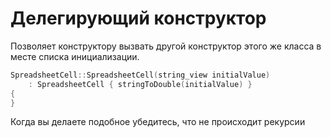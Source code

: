 # Делегирующий конструктор
Позволяет конструктору вызвать другой конструктор этого же класса в месте списка инициализации.

```cpp
SpreadsheetCell::SpreadsheetCell(string_view initialValue)
	: SpreadsheetCell { stringToDouble(initialValue) }
{
}
```

Когда вы делаете подобное убедитесь, что не происходит рекурсии